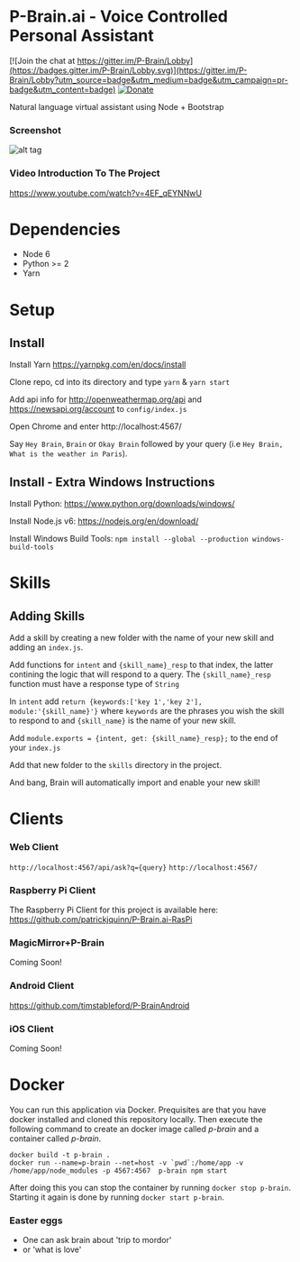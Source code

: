 # P-Brain.ai - Voice Controlled Personal Assistant

[![Join the chat at https://gitter.im/P-Brain/Lobby](https://badges.gitter.im/P-Brain/Lobby.svg)](https://gitter.im/P-Brain/Lobby?utm_source=badge&utm_medium=badge&utm_campaign=pr-badge&utm_content=badge) [![Donate](https://www.paypalobjects.com/en_US/i/btn/btn_donateCC_LG.gif)](https://www.paypal.com/cgi-bin/webscr?cmd=_donations&business=pat64%2eai%40gmail%2ecom&lc=IE&item_name=P%2dBrain%2eai&currency_code=EUR&bn=PP%2dDonationsBF%3abtn_donate_LG%2egif%3aNonHosted)

Natural language virtual assistant using Node + Bootstrap

### Screenshot

![alt tag](app_screenshot.png)

### Video Introduction To The Project

https://www.youtube.com/watch?v=4EF_qEYNNwU

# Dependencies

- Node 6
- Python >= 2
- Yarn

# Setup

## Install

Install Yarn https://yarnpkg.com/en/docs/install

Clone repo, cd into its directory and type `yarn` & `yarn start`

Add api info for http://openweathermap.org/api and https://newsapi.org/account to `config/index.js`

Open Chrome and enter http://localhost:4567/

Say `Hey Brain`, `Brain` or `Okay Brain` followed by your query (i.e `Hey Brain, What is the weather in Paris`).

## Install - Extra Windows Instructions

Install Python: https://www.python.org/downloads/windows/

Install Node.js v6: https://nodejs.org/en/download/

Install Windows Build Tools: `npm install --global --production windows-build-tools`


# Skills

## Adding Skills

Add a skill by creating a new folder with the name of your new skill and adding an `index.js`.



Add functions for `intent` and `{skill_name}_resp` to that index, the latter contining the logic that will respond to a query. The `{skill_name}_resp` function must have a response type of `String`



In `intent` add `return {keywords:['key 1','key 2'], module:'{skill_name}'}` where `keywords` are the phrases you wish the skill to respond to and `{skill_name}` is the name of your new skill.



Add `module.exports = {intent, get: {skill_name}_resp};` to the end of your `index.js`



Add that new folder to the `skills` directory in the project.



And bang, Brain will automatically import and enable your new skill!

# Clients

### Web Client
`http://localhost:4567/api/ask?q={query}`
`http://localhost:4567/`

### Raspberry Pi Client 

The Raspberry Pi Client for this project is available here: https://github.com/patrickjquinn/P-Brain.ai-RasPi

### MagicMirror+P-Brain

Coming Soon!

### Android Client

https://github.com/timstableford/P-BrainAndroid

### iOS Client

Coming Soon!

# Docker

You can run this application via Docker. Prequisites are that you have docker installed
and cloned this repository locally. Then execute the following command to create an docker image
called _p-brain_ and a container called _p-brain_.

    docker build -t p-brain .
    docker run --name=p-brain --net=host -v `pwd`:/home/app -v /home/app/node_modules -p 4567:4567  p-brain npm start

After doing this you can stop the container by running `docker stop p-brain`. Starting it again
is done by running `docker start p-brain`.

### Easter eggs

- One can ask brain about 'trip to mordor'
- or 'what is love'
